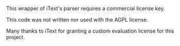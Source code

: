 This wrapper of iText's parser requires a commercial license key.

This code was not written nor used with the AGPL license.

Many thanks to iText for granting a custom evaluation license for this project.